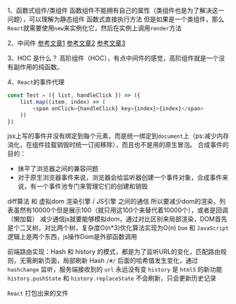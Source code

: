 1、函数式组件/类组件
函数组件不能拥有自己的属性（类组件也是为了解决这一问题），可以理解为静态组件
函数式直接执行方法
但是如果是一个类组件，那么`React`就需要使用`new`来实例化它，然后在实例上调用`render`方法

2、中间件
[参考文章1](https://www.cnblogs.com/cherryvenus/p/9685082.html)
[参考文章2](http://www.cnblogs.com/wshiqtb/p/7909770.html)
[参考文章3](https://www.colabug.com/4032568.html)

3、HOC 是什么？
高阶组件（HOC），有点中间件的感觉，高阶组件就是一个没有副作用的纯函数。

4、`React`的事件代理

```js
const Test = ({ list, handleClick }) => ({
    list.map((item, index) => (
        <span onClick={handleClick} key={index}>{index}</span>
    ))
})
```
jsx上写的事件并没有绑定到每个元素，而是统一绑定到`document`上（ps:减少内存消化，在组件挂载销毁时统一订阅移除），而且也不是用的原生冒泡。
合成事件的目的：
* 抹平了浏览器之间的兼容问题
* 对于原生浏览器事件来说，浏览器会给监听器创建一个事件对象，合成事件来说，有一个事件池专门来管理它们的创建和销毁

diff算法 和 虚拟dom
渲染引擎 / JS引擎 之间的通信 所以要减少dom的渲染，列表虽然有10000个但是展示100（就只用这100个来替代着10000个），或者是回调（懒加载）
减少通信js就要能够模拟dom，通过对比区别来局部渲染，DOM首先是个二叉树，对比两个树，复杂度O(n*3)优化算法实现为O(n)
`Dom` 和 `JavaScript` 逻辑上是两个东西，js操作Dom是外部函数调用

前端路由实现：Hash 和 history 的模式，都是为了监听URL的变化，匹配路由规则，无需刷新页面，局部刷新
Hash `/#/` 后面的哈希值发生变化，通过 `hashchange` 监听，服务端接收到的 `url` 永远没有变
`history` 是 `html5` 的新功能
`history.pushState` 和 `history.replaceState` 不会刷新，只会更新历史记录


`React` 打包出来的文件
